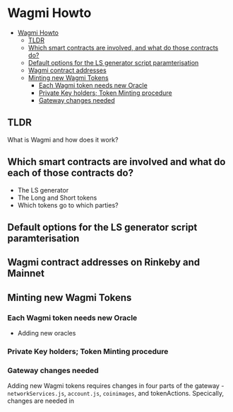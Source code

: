 # Wagmi Howto

- [Wagmi Howto](#wagmi-howto)
  * [TLDR](#tldr)
  * [Which smart contracts are involved, and what do those contracts do?](#which-smart-contracts-are-involved--and-what-do-those-contracts-do-)
  * [Default options for the LS generator script paramterisation](#default-options-for-the-ls-generator-script-paramterisation)
  * [Wagmi contract addresses](#wagmi-contract-addresses)
  * [Minting new Wagmi Tokens](#minting-new-wagmi-tokens)
    + [Each Wagmi token needs new Oracle](#each-wagmi-token-needs-new-oracle)
    + [Private Key holders; Token Minting procedure](#private-key-holders--token-minting-procedure)
    + [Gateway changes needed](#gateway-changes-needed)

## TLDR

What is Wagmi and how does it work?

## Which smart contracts are involved and what do each of those contracts do?

* The LS generator
* The Long and Short tokens
* Which tokens go to which parties?

## Default options for the LS generator script paramterisation

## Wagmi contract addresses on Rinkeby and Mainnet

## Minting new Wagmi Tokens

### Each Wagmi token needs new Oracle

* Adding new oracles

### Private Key holders; Token Minting procedure

### Gateway changes needed

Adding new Wagmi tokens requires changes in four parts of the gateway - `networkServices.js`, `account.js`, `coinimages`, and tokenActions. Specically, changes are needed in 


